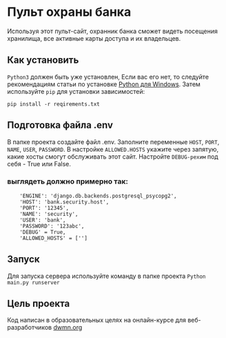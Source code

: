 # Пульт охраны банка

Используя этот пульт-сайт, охранник банка сможет видеть
посещения хранилища, все активные карты доступа и их
владельцев.

## Как установить
`Python3` должен быть уже установлен, Если вас его нет, то следуйте
рекомендациям статьи по установке [Python для Windows](https://skillbox.ru/media/code/kak_zapustit_python/). Затем используйте `pip` для установки зависимостей:

```pip install -r reqirements.txt```

## Подготовка файла .env

В папке проекта создайте файл .env. Заполните переменные
`HOST`, `PORT`, `NAME`, `USER`, `PASSWORD`. В настройке `ALLOWED.HOSTS`
укажите через запятую, какие хосты смогут обслуживать этот сайт.
Настройте `DEBUG-рехим` под себя - True или False.

### выглядеть должно примерно так:
```
    'ENGINE': 'django.db.backends.postgresql_psycopg2',
    'HOST': 'bank.security.host',
    'PORT': '12345',
    'NAME': 'security',
    'USER': 'bank',
    'PASSWORD': '123abc',
    'DEBUG' = True,
    'ALLOWED_HOSTS' = ['']
```
## Запуск
Для запуска сервера используйте команду в папке проекта
```Python main.py runserver```
## Цель проекта
Код написан в образовательных целях на онлайн-курсе для веб-разработчиков [dwmn.org](https://dvmn.org/)
